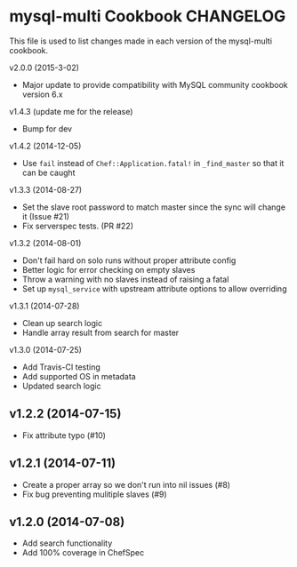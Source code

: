 mysql-multi Cookbook CHANGELOG
==============================
This file is used to list changes made in each version of the mysql-multi
cookbook.

v2.0.0 (2015-3-02)
- Major update to provide compatibility with MySQL community cookbook version 6.x

v1.4.3 (update me for the release)
- Bump for dev

v1.4.2 (2014-12-05)
- Use `fail` instead of `Chef::Application.fatal!` in `_find_master` so that it can be caught

v1.3.3 (2014-08-27)
- Set the slave root password to match master since the sync will change it (Issue #21)
- Fix serverspec tests. (PR #22)

v1.3.2 (2014-08-01)
- Don't fail hard on solo runs without proper attribute config
- Better logic for error checking on empty slaves
- Throw a warning with no slaves instead of raising a fatal
- Set up `mysql_service` with upstream attribute options to allow overriding

v1.3.1 (2014-07-28)
- Clean up search logic
- Handle array result from search for master

v1.3.0 (2014-07-25)
- Add Travis-CI testing
- Add supported OS in metadata
- Updated search logic

v1.2.2 (2014-07-15)
-------------------
- Fix attribute typo (#10)

v1.2.1 (2014-07-11)
-------------------
- Create a proper array so we don't run into nil issues (#8)
- Fix bug preventing mulitiple slaves (#9)

v1.2.0 (2014-07-08)
-------------------
- Add search functionality
- Add 100% coverage in ChefSpec
